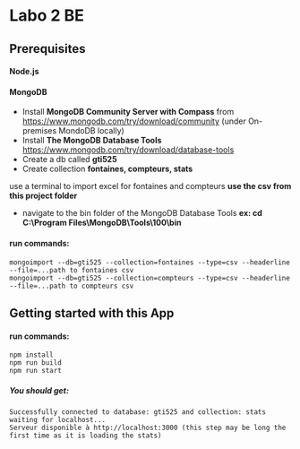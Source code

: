 # Labo 2 BE

## Prerequisites

#### Node.js
#### MongoDB 

- Install <b>MongoDB Community Server with Compass</b> from https://www.mongodb.com/try/download/community
(under On-premises  MondoDB locally)
- Install <b>The MongoDB Database Tools</b> https://www.mongodb.com/try/download/database-tools
- Create a db called <b>gti525</b>
- Create collection <b>fontaines, compteurs, stats</b>

use a terminal to import excel for fontaines and compteurs <b> use the csv from this project folder</b>

- navigate to the bin folder of the MongoDB Database Tools
  <b>ex: cd C:\Program Files\MongoDB\Tools\100\bin</b>
#### run commands:
    mongoimport --db=gti525 --collection=fontaines --type=csv --headerline --file=...path to fontaines csv
    mongoimport --db=gti525 --collection=compteurs --type=csv --headerline --file=...path to compteurs csv


## Getting started with this App

#### run commands:
    npm install
    npm run build
    npm run start
##### You should get:
    Successfully connected to database: gti525 and collection: stats
    waiting for localhost...
    Serveur disponible à http://localhost:3000 (this step may be long the first time as it is loading the stats)
